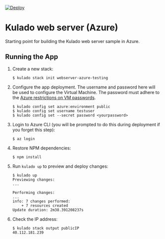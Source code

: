 [![Deploy](https://get.kulado.com/new/button.svg)](https://app.kulado.com/new)

# Kulado web server (Azure)

Starting point for building the Kulado web server sample in Azure.

## Running the App

1.  Create a new stack:

    ```
    $ kulado stack init webserver-azure-testing
    ```

1.  Configure the app deployment.  The username and password here will be used to configure the Virtual Machine.  The
password must adhere to the [Azure restrictions on VM
passwords](https://docs.microsoft.com/en-us/azure/virtual-machines/windows/faq#what-are-the-password-requirements-when-creating-a-vm).

    ```
    $ kulado config set azure:environment public
    $ kulado config set username testuser
    $ kulado config set --secret password <yourpassword>
    ```

1.  Login to Azure CLI (you will be prompted to do this during deployment if you forget this step):

    ```
    $ az login
    ```

1.  Restore NPM dependencies:

    ```
    $ npm install
    ```

1.  Run `kulado up` to preview and deploy changes:

    ``` 
    $ kulado up
    Previewing changes:
    ...

    Performing changes:
    ...
    info: 7 changes performed:
        + 7 resources created
    Update duration: 2m38.391208237s
    ```

1.  Check the IP address:

    ```
    $ kulado stack output publicIP
    40.112.181.239
    ```

